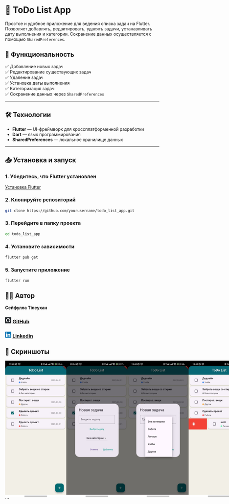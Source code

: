 # 📝 ToDo List App

Простое и удобное приложение для ведения списка задач на Flutter. Позволяет добавлять, редактировать, удалять задачи, устанавливать дату выполнения и категории. Сохранение данных осуществляется с помощью `SharedPreferences`.

## 🚀 Функциональность

✅ Добавление новых задач  
✅ Редактирование существующих задач  
✅ Удаление задач  
✅ Установка даты выполнения  
✅ Категоризация задач  
✅ Сохранение данных через `SharedPreferences`

---

## 🛠️ Технологии

- **Flutter** — UI-фреймворк для кроссплатформенной разработки
- **Dart** — язык программирования
- **SharedPreferences** — локальное хранилище данных

---

## 📥 Установка и запуск

### 1. Убедитесь, что Flutter установлен

[Установка Flutter](https://docs.flutter.dev/get-started/install)

### 2. Клонируйте репозиторий

```bash
git clone https://github.com/yourusername/todo_list_app.git
```

### 3. Перейдите в папку проекта

```bash
cd todo_list_app
```

### 4. Установите зависимости

```bash
flutter pub get
```

### 5. Запустите приложение

```bash
flutter run
```

## 👨‍💻 Автор

**Сейфулла Тілеухан**

### <img src="image-6.png" alt="GitHub" width="20"> [GitHub](https://github.com/Tileukhan)

### <img src="image-5.png" alt="Linkedin" width="20"> [Linkedin](https://www.linkedin.com/in/tileukhan-seifulla-7934572a3/)

## 📸 Скриншоты

<div style="display: flex; justify-content: space-around;"> <img src="image.png" alt="Скриншот 1" width="200"> <img src="image-1.png" alt="Скриншот 2" width="200"> <img src="image-2.png" alt="Скриншот 3" width="200"> <img src="image-3.png" alt="Скриншот 4" width="200"> </div> ```
